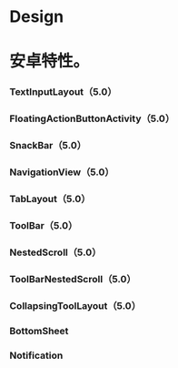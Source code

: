 # Design
安卓特性。
=========
### TextInputLayout（5.0）
### FloatingActionButtonActivity（5.0）
### SnackBar（5.0）
### NavigationView（5.0）
### TabLayout（5.0）
### ToolBar（5.0）
### NestedScroll（5.0）
### ToolBarNestedScroll（5.0）
### CollapsingToolLayout（5.0）
### BottomSheet
### Notification

